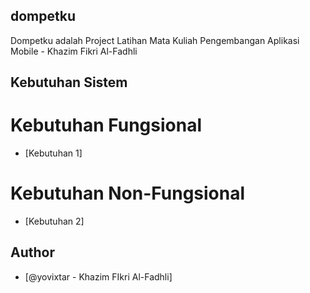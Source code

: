 ## dompetku
Dompetku adalah Project Latihan Mata Kuliah Pengembangan Aplikasi Mobile - Khazim Fikri Al-Fadhli

## Kebutuhan Sistem
# Kebutuhan Fungsional
- [Kebutuhan 1]

# Kebutuhan Non-Fungsional
- [Kebutuhan 2]

## Author
- [@yovixtar - Khazim FIkri Al-Fadhli]